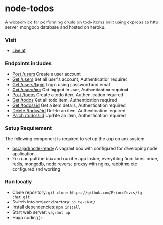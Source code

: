 # node-todos
A webservice for performing crude on todo items built using express as http server, mongodb database and hosted on heroku.

### Visit ###
* [Live at](https://tg-node-todo.herokuapp.com)

### Endpoints includes ###
* [Post /users](https://tg-node-todo.herokuapp.com/users/users) Create a user account
* [Get /users](https://tg-node-todo.herokuapp.com/users/users) Get all user's account, Authentication required
* [Get /users/login](https://tg-node-todo.herokuapp.com/users/login) Login using password and email
* [Get /users/me](https://tg-node-todo.herokuapp.com/users/me) Get logged in user, Authentication required
* [Post /todos](https://tg-node-todo.herokuapp.com/todos) Create a todo item, Authentication required
* [Get /todos](https://tg-node-todo.herokuapp.com/todos) Get all todo item, Authentication required
* [Get /todos/:id](https://tg-node-todo.herokuapp.com/todos) Get a item details, Authentication required
* [Delete /todos/:id](https://tg-node-todo.herokuapp.com/todos) Delete an item, Authentication required
* [Patch /todos/:id](https://tg-node-todo.herokuapp.com/todos) Update an item, Authentication required

### Setup Requirement ###
The following component is required to set up the app on any system.

* [ossaijad/node-ready](https://app.vagrantup.com/ossaijad/boxes/node-ready) A vagrant box with configured for developing node application.
* You can pull the box and run the app inside, everything from latest node, redis, mongodb, node reverse proxsy with nginx, rabbitmq etc configured and working

### Run locally ###

* Clone  repository: `git clone https://github.com/PrinceDavis/tg-chat.git`
* Switch into project directory: `cd tg-chat/`
* Install dependencies: `npm install`
* Start web server: `vagrant up`
* Happ coding ):
